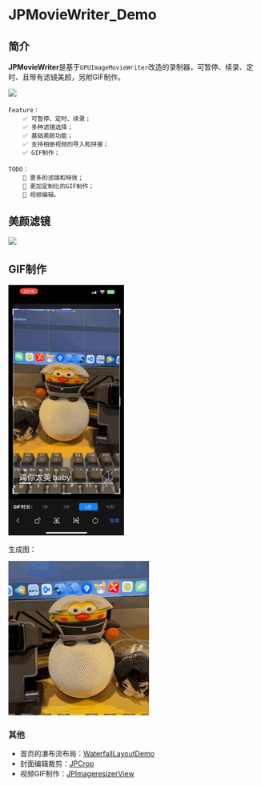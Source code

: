 # JPMovieWriter_Demo

## 简介

**JPMovieWriter**是基于`GPUImageMovieWriter`改造的录制器，可暂停、续录、定时、且带有滤镜美颜，另附GIF制作。

![](https://github.com/Rogue24/JPCover/raw/master/JPMovieWriter_Demo/JPMovieWriter_0.gif)

    Feature：
        ✅ 可暂停、定时、续录；
        ✅ 多种滤镜选择；
        ✅ 基础美颜功能；
        ✅ 支持相册视频的导入和拼接；
        ✅ GIF制作；

    TODO：
        🔘 更多的滤镜和特效；
        🔘 更加定制化的GIF制作；
        🔘 视频编辑。

## 美颜滤镜

![](https://github.com/Rogue24/JPCover/raw/master/JPMovieWriter_Demo/JPMovieWriter_1.gif)

## GIF制作

![](https://github.com/Rogue24/JPCover/raw/master/JPMovieWriter_Demo/JPMovieWriter_2.gif)

生成图：

![](https://github.com/Rogue24/JPCover/raw/master/JPMovieWriter_Demo/JPMovieWriter_3.gif)

### 其他

*   首页的瀑布流布局：[WaterfallLayoutDemo](https://github.com/Rogue24/WaterfallLayoutDemo)
*   封面编辑裁剪：[JPCrop](https://github.com/Rogue24/JPCrop)
*   视频GIF制作：[JPImageresizerView](https://github.com/Rogue24/JPImageresizerView)
